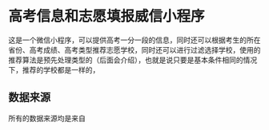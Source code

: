 # 高考信息和志愿填报威信小程序

  这是一个微信小程序，可以提供高考一分一段的信息，同时还可以根据考生的所在省份、高考成绩、高考类型推荐志愿学校，同时还可以进行过滤选择学校，使用的推荐算法是预先处理类型的（后面会介绍），也就是说只要是基本条件相同的情况下，推荐的学校都是一样的，

## 数据来源
  所有的数据来源均是来自

